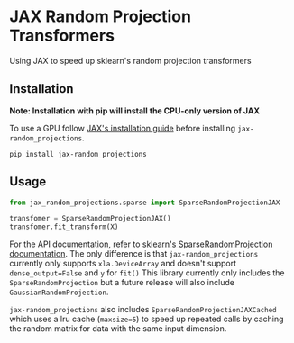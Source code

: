 # JAX Random Projection Transformers
Using JAX to speed up sklearn's random projection transformers

## Installation

**Note: Installation with pip will install the CPU-only version of JAX**

To use a GPU follow [JAX's installation guide](https://github.com/google/jax#installation) before installing `jax-random_projections`.
```
pip install jax-random_projections
```

## Usage
```python
from jax_random_projections.sparse import SparseRandomProjectionJAX

transfomer = SparseRandomProjectionJAX()
transfomer.fit_transform(X)
```

For the API documentation, refer to [sklearn's SparseRandomProjection documentation](https://scikit-learn.org/stable/modules/generated/sklearn.random_projection.SparseRandomProjection.html).
The only difference is that `jax-random_projections` currently only supports `xla.DeviceArray` and doesn't support `dense_output=False` and `y` for `fit()`
This library currently only includes the `SparseRandomProjection` but a future release will also include `GaussianRandomProjection`.

`jax-random_projections` also includes `SparseRandomProjectionJAXCached` which uses a lru cache (`maxsize=5`) to speed up repeated calls by caching the random matrix for data with the same input dimension.
